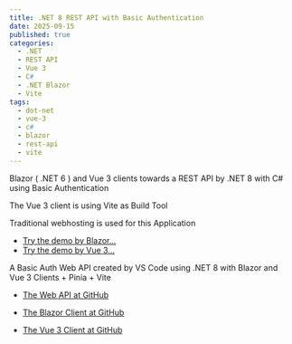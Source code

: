 ```yaml
---
title: .NET 8 REST API with Basic Authentication 
date: 2025-09-15
published: true
categories:
  - .NET
  - REST API
  - Vue 3
  - C#
  - .NET Blazor
  - Vite
tags:
  - dot-net
  - vue-3
  - c#
  - blazor
  - rest-api
  - vite
---
```



Blazor ( .NET 6 ) and Vue 3 clients towards a REST API by .NET 8 with C# using Basic Authentication

The Vue 3 client is using Vite as Build Tool

Traditional webhosting is used for this Application

<ul>
<li>
<a href="https://blazor.basic.auth.persteenolsen.com/" target="_blank" title="Blazor .NET 6 + Web API in .NET 8 using Basic Auth">Try the demo by Blazor...</a>
</li>

<li>
<a href="https://vue.basic.auth.client.persteenolsen.com/" target="_blank" title="Vue 3 + Web API in .NET 8 using Basic Auth">Try the demo by Vue 3...</a>
</li>

</ul>

<p>A Basic Auth Web API created by VS Code using .NET 8 with Blazor and Vue 3 Clients + Pinia + Vite</p>

<ul>
<li>
<a href="https://github.com/persteenolsen/dotnet-8-basic-auth-api" target="_blank">The Web API at GitHub</a>
</li>
<li>

<a href="https://github.com/persteenolsen/blazor-basic-auth" target="_blank">The Blazor Client at GitHub</a>
</li>
<li>

<a href="https://github.com/persteenolsen/vue-3-basic-auth-client" target="_blank">The Vue 3 Client at GitHub</a>
</li>
</ul>

